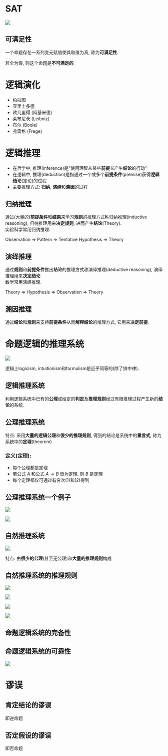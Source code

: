 # SAT

![](2020-10-10-10-24-24.png)

## 可满足性

一个命题存在一系列变元赋值使其取值为真, 称为**可满足性**.

若全为假, 则这个命题是**不可满足的**.

# 逻辑演化

* 柏拉图
* 亚里士多德
* 欧几里得 (阿基米德)
* 莱布尼茨 (Leibniz)
* 布尔 (Boole)
* 弗雷格 (Frege)

# 逻辑推理

* 在哲学中, 推理(inference)是"使用理智从某些**前提**长产生**结论**的行动"
* 在逻辑中, 推理(deduction)是指通过一个或多个**前提条件**(premise)获得**逻辑结论**(定论)的过程
* 主要推理方式: **归纳**, **演绎**和**溯因**的过程

## 归纳推理

通过(大量的)**前提条件**和**结果**来学习**规则**的推理方式称归纳推理(inductive reasoning), 归纳推理用来**决定规则**, 进而产生**结论**(Theory).  
实验科学常用归纳推理.

Observation => Pattern => Tentative Hypothesis => Theory

## 演绎推理

通过**规则**和**前提条件**推出**结论**的推理方式称演绎推理(deductive reasoning), 演绎推理用来**决定结论**.  
数学常用演绎推理.

Theory => Hypothesis => Observation => Theory

## 溯因推理

通过**结论**和**规则**来支持**前提条件**从而**解释结论**的推理方式, 它用来**决定前提**.

# 命题逻辑的推理系统

![](2020-10-10-10-51-29.png)

逻辑上logicism, intuitionism和formulism是近乎同等的(除了排中律).

## 逻辑推理系统

利用逻辑系统中已有的**公理**或给定的**判定**及**推理规则**经过有限推理过程产生新的**结论**的系统.

## 公理推理系统

特点: 采用**大量的逻辑公理**和**很少的推理规则**, 得到的结论是系统中的**重言式**, 称为系统中的**定理**(theorem)

### 定义(定理): 

* 每个公理都是定理
* 若公式 $A$ 和公式 $A \to B$ 皆为定理, 则 $B$ 是定理
* 每个定理都仅可通过有穷次(1)和(2)得到

## 公理推理系统一个例子

![](2020-10-10-11-14-52.png)

![](2020-10-10-11-21-51.png)

## 自然推理系统

![](2020-10-10-11-25-32.png)

特点: 由**很少的公理**(甚至无公理)和**大量的推理规则**构成

## 自然推理系统的推理规则

![](2020-10-10-11-28-25.png)

![](2020-10-10-11-30-07.png)

![](2020-10-10-11-37-01.png)

![](2020-10-10-11-43-39.png)

## 命题逻辑系统的完备性

## 命题逻辑系统的可靠性

![](2020-10-10-11-49-19.png)

# 谬误

## 肯定结论的谬误

即逆命题

## 否定假设的谬误

即否命题